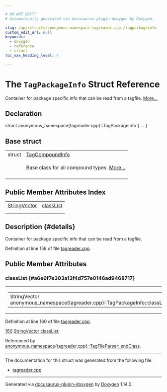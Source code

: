 ```yaml
---

# DO NOT EDIT!
# Automatically generated via docusaurus-plugin-doxygen by Doxygen.

slug: /api/structs/anonymous-namespace-tagreader-cpp-/tagpackageinfo
custom_edit_url: null
keywords:
  - doxygen
  - reference
  - struct
toc_max_heading_level: 4

---
```


<div class="doxyPage">

# The `TagPackageInfo` Struct Reference

<p>Container for package specific info that can be read from a tagfile. <a href="#details">More...</a></p>

## Declaration

<div class="doxyDeclaration">
struct anonymous_namespace{tagreader.cpp}::TagPackageInfo { ... }
</div>

## Base struct

<table class="doxyMembersIndex">

<tr class="doxyMemberIndexItem">
<td class="doxyMemberIndexItemType" align="left" valign="top">struct</td>
<td class="doxyMemberIndexItemName" align="left" valign="top"><a href="/web-doxygen/docs/api/structs/anonymous-namespace-tagreader-cpp-/tagcompoundinfo">TagCompoundInfo</a></td>
</tr>
<tr class="doxyMemberIndexDescription">
<td class="doxyMemberIndexDescriptionLeft"></td>
<td class="doxyMemberIndexDescriptionRight">
<p>Base class for all compound types. <a href="/web-doxygen/docs/api/structs/anonymous-namespace-tagreader-cpp-/tagcompoundinfo/#details">More...</a></p>
</td>
</tr>
<tr class="doxyMemberIndexSeparator">
<td class="doxyMemberIndexSeparator" colspan="2"></td>
</tr>

</table>

## Public Member Attributes Index

<table class="doxyMembersIndex">

<tr class="doxyMemberIndexItem">
<td class="doxyMemberIndexItemType" align="left" valign="top"><a href="/web-doxygen/docs/api/files/src/containers-h/#ac8d53003529fb2d062d614077fe6857c">StringVector</a></td>
<td class="doxyMemberIndexItemName" align="left" valign="top"><a href="#a6e6f7e303a13f4d757e0146ad9468717">classList</a></td>
</tr>
<tr class="doxyMemberIndexDescription">
<td class="doxyMemberIndexDescriptionLeft"></td>
<td class="doxyMemberIndexDescriptionRight">
</td>
</tr>
<tr class="doxyMemberIndexSeparator">
<td class="doxyMemberIndexSeparator" colspan="2"></td>
</tr>

</table>

## Description {#details}

<p>Container for package specific info that can be read from a tagfile.</p>

<p>Definition at line 158 of file <a href="/web-doxygen/docs/api/files/src/tagreader-cpp">tagreader.cpp</a>.</p>

<div class="doxySectionDef">

## Public Member Attributes

### classList {#a6e6f7e303a13f4d757e0146ad9468717}

<div class="doxyMemberItem">
<div class="doxyMemberProto">
<table class="doxyMemberLabels">
<tr class="doxyMemberLabels">
<td class="doxyMemberLabelsLeft">
<table class="doxyMemberName">
<tr>
<td class="doxyMemberName">StringVector anonymous_namespace{tagreader.cpp}::TagPackageInfo::classList</td>
</tr>
</table>
</td>
</tr>
</table>
</div>
<div class="doxyMemberDoc">


<p>Definition at line 160 of file <a href="/web-doxygen/docs/api/files/src/tagreader-cpp">tagreader.cpp</a>.</p>

<div class="doxyProgramListing">

<div class="doxyCodeLine"><span class="doxyLineNumber"><a href="#a6e6f7e303a13f4d757e0146ad9468717">160</a></span><span class="doxyLineContent"><span class="doxyHighlight">  <a href="/web-doxygen/docs/api/files/src/containers-h/#ac8d53003529fb2d062d614077fe6857c">StringVector</a> <a href="#a6e6f7e303a13f4d757e0146ad9468717">classList</a>;</span></span></div>

</div>


Referenced by <a href="/web-doxygen/docs/api/classes/anonymous-namespace-tagreader-cpp-/tagfileparser/#ab0af5855a848b20e3136d941d7840732">anonymous&#95;namespace{tagreader.cpp}::TagFileParser::endClass</a>.
</div>
</div>

</div>

<hr/>

<p>The documentation for this struct was generated from the following file:</p>

<ul>
<li><a href="/web-doxygen/docs/api/files/src/tagreader-cpp">tagreader.cpp</a></li>
</ul>

<hr/>

<p class="doxyGeneratedBy">Generated via <a href="https://github.com/xpack/docusaurus-plugin-doxygen">docusaurus-plugin-doxygen</a> by <a href="https://www.doxygen.nl">Doxygen</a> 1.14.0.</p>

</div>
